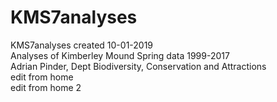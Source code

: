 # KMS7analyses
KMS7analyses created 10-01-2019  
Analyses of Kimberley Mound Spring data 1999-2017  
Adrian Pinder, Dept Biodiversity, Conservation and Attractions  
edit from home  
edit from home 2  

